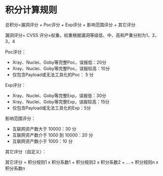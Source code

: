 # 积分计算规则

总积分=漏洞评分 + Poc评分 + Exp评分 + 影响范围评分 + 其它评分

漏洞评分= CVSS 评分×权重，权重根据漏洞等级低、中、高和严重分别为1，2，3，4

Poc评分：

- Xray、Nuclei、Goby等完整Poc，误报低：20分
- Xray、Nuclei、Goby等完整Poc，误报较高：10分
- 仅包含Payload或无法工具化的Poc： 5 分
    
Exp评分：

- Xray、Nuclei、Goby等完整Exp，误报低：30分
- Xray、Nuclei、Goby等完整Exp，误报较高：15分
- 仅包含Payload或无法工具化的Exp：5分
   
影响范围评分：

- 互联网资产数大于 10000：30 分
- 互联网资产数介于 1000 到 10000：20 分
- 互联网资产数小于 1000：10 分

其它评分（自定义）：

其它评分 = 积分规则1 x 积分系数1 + 积分规则2 x 积分系数2 + ... + 积分规则n x 积分系数n
